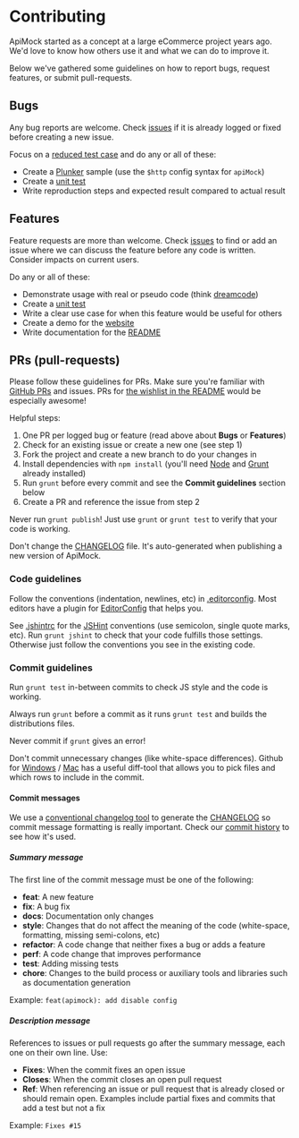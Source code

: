 # Contributing

ApiMock started as a concept at a large eCommerce project years ago. We'd love to know how others use it and what we can do to improve it.

Below we've gathered some guidelines on how to report bugs, request features, or submit pull-requests.


## Bugs

Any bug reports are welcome. Check [issues](https://github.com/seriema/angular-apimock/issues/) if it is already logged or fixed before creating a new issue.

Focus on a [reduced test case](https://css-tricks.com/reduced-test-cases/) and do any or all of these:
- Create a [Plunker](http://plnkr.co) sample (use the `$http` config syntax for `apiMock`)
- Create a [unit test](test/spec/)
- Write reproduction steps and expected result compared to actual result


## Features

Feature requests are more than welcome. Check [issues](https://github.com/seriema/angular-apimock/issues/) to find or add an issue where we can discuss the feature before any code is written. Consider impacts on current users.

Do any or all of these:
- Demonstrate usage with real or pseudo code (think [dreamcode](http://nobackend.org/dreamcode.html))
- Create a [unit test](test/spec)
- Write a clear use case for when this feature would be useful for others
- Create a demo for the [website](http://johansson.jp/angular-apimock/#/)
- Write documentation for the [README](README.md)


## PRs (pull-requests)

Please follow these guidelines for PRs. Make sure you're familiar with [GitHub PRs](https://help.github.com/articles/using-pull-requests) and issues. PRs for [the wishlist in the README](README.md#wishlist) would be especially awesome!

Helpful steps:

1. One PR per logged bug or feature (read above about **Bugs** or **Features**)
2. Check for an existing issue or create a new one (see step 1)
3. Fork the project and create a new branch to do your changes in
4. Install dependencies with `npm install` (you'll need [Node](https://nodejs.org) and [Grunt](http://gruntjs.com) already installed)
5. Run `grunt` before every commit and see the **Commit guidelines** section below
6. Create a PR and reference the issue from step 2

Never run `grunt publish`! Just use `grunt` or `grunt test` to verify that your code is working.

Don't change the [CHANGELOG](CHANGELOG.md) file. It's auto-generated when publishing a new version of ApiMock.

### Code guidelines

Follow the conventions (indentation, newlines, etc) in [.editorconfig](.editorconfig). Most editors have a plugin for [EditorConfig](http://editorconfig.org) that helps you.

See [.jshintrc](.jshintrc) for the [JSHint](http://jshint.com) conventions (use semicolon, single quote marks, etc). Run `grunt jshint` to check that your code fulfills those settings. Otherwise just follow the conventions you see in the existing code.

### Commit guidelines

Run `grunt test` in-between commits to check JS style and the code is working.

Always run `grunt` before a commit as it runs `grunt test` and builds the distributions files.

Never commit if `grunt` gives an error!

Don't commit unnecessary changes (like white-space differences). Github for [Windows](https://windows.github.com) / [Mac](https://mac.github.com) has a useful diff-tool that allows you to pick files and which rows to include in the commit.

#### Commit messages

We use a [conventional changelog tool](https://github.com/btford/grunt-conventional-changelog) to generate the [CHANGELOG](CHANGELOG.md) so commit message formatting is really important. Check our [commit history](https://github.com/seriema/angular-apimock/commits/master) to see how it's used.

##### Summary message

The first line of the commit message must be one of the following:

* **feat**: A new feature
* **fix**: A bug fix
* **docs**: Documentation only changes
* **style**: Changes that do not affect the meaning of the code (white-space, formatting, missing semi-colons, etc)
* **refactor**: A code change that neither fixes a bug or adds a feature
* **perf**: A code change that improves performance
* **test**: Adding missing tests
* **chore**: Changes to the build process or auxiliary tools and libraries such as documentation generation

Example: `feat(apimock): add disable config`

##### Description message

References to issues or pull requests go after the summary message, each one on their own line. Use:

* **Fixes**: When the commit fixes an open issue
* **Closes**: When the commit closes an open pull request
* **Ref**: When referencing an issue or pull request that is already closed or should remain open. Examples include partial fixes and commits that add a test but not a fix

Example: `Fixes #15`
